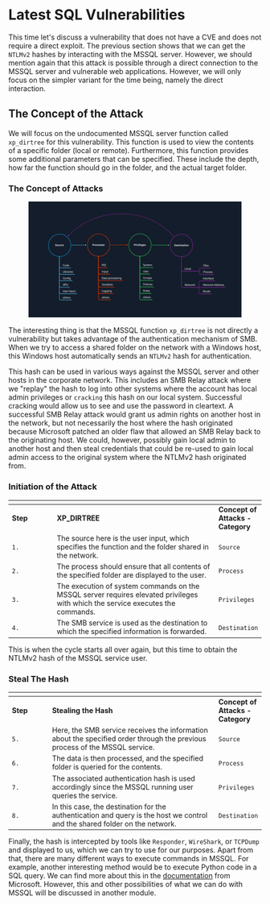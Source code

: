 # Latest SQL Vulnerabilities

This time let's discuss a vulnerability that does not have a CVE and does not require a direct exploit. The previous section shows that we can get the `NTLMv2` hashes by interacting with the MSSQL server. However, we should mention again that this attack is possible through a direct connection to the MSSQL server and vulnerable web applications. However, we will only focus on the simpler variant for the time being, namely the direct interaction.

## The Concept of the Attack

We will focus on the undocumented MSSQL server function called `xp_dirtree` for this vulnerability. This function is used to view the contents of a specific folder (local or remote). Furthermore, this function provides some additional parameters that can be specified. These include the depth, how far the function should go in the folder, and the actual target folder.

### **The Concept of Attacks**

<figure><img src="../../../../.gitbook/assets/image (1) (1) (1) (1) (1) (1) (1) (1) (1) (1) (1) (1) (1) (1) (1) (1) (1) (1) (1) (1) (1) (1) (1) (1) (1) (1) (1) (1) (1) (1) (1) (1) (1) (1) (1) (1) (1) (1) (1) (1) (1) (1) (1) (1) (1) (1) (1) (1) (1) (1) (1) (1) (1) (1) (1) (1) (1) (1) (1) (1)   (2).png" alt=""><figcaption></figcaption></figure>

The interesting thing is that the MSSQL function `xp_dirtree` is not directly a vulnerability but takes advantage of the authentication mechanism of SMB. When we try to access a shared folder on the network with a Windows host, this Windows host automatically sends an `NTLMv2` hash for authentication.

This hash can be used in various ways against the MSSQL server and other hosts in the corporate network. This includes an SMB Relay attack where we "replay" the hash to log into other systems where the account has local admin privileges or `cracking` this hash on our local system. Successful cracking would allow us to see and use the password in cleartext. A successful SMB Relay attack would grant us admin rights on another host in the network, but not necessarily the host where the hash originated because Microsoft patched an older flaw that allowed an SMB Relay back to the originating host. We could, however, possibly gain local admin to another host and then steal credentials that could be re-used to gain local admin access to the original system where the NTLMv2 hash originated from.

### **Initiation of the Attack**

<table data-header-hidden><thead><tr><th width="98"></th><th width="423"></th><th></th></tr></thead><tbody><tr><td><strong>Step</strong></td><td><strong>XP_DIRTREE</strong></td><td><strong>Concept of Attacks - Category</strong></td></tr><tr><td><code>1.</code></td><td>The source here is the user input, which specifies the function and the folder shared in the network.</td><td><code>Source</code></td></tr><tr><td><code>2.</code></td><td>The process should ensure that all contents of the specified folder are displayed to the user.</td><td><code>Process</code></td></tr><tr><td><code>3.</code></td><td>The execution of system commands on the MSSQL server requires elevated privileges with which the service executes the commands.</td><td><code>Privileges</code></td></tr><tr><td><code>4.</code></td><td>The SMB service is used as the destination to which the specified information is forwarded.</td><td><code>Destination</code></td></tr></tbody></table>

This is when the cycle starts all over again, but this time to obtain the NTLMv2 hash of the MSSQL service user.

### **Steal The Hash**

<table data-header-hidden><thead><tr><th width="84"></th><th width="434"></th><th></th></tr></thead><tbody><tr><td><strong>Step</strong></td><td><strong>Stealing the Hash</strong></td><td><strong>Concept of Attacks - Category</strong></td></tr><tr><td><code>5.</code></td><td>Here, the SMB service receives the information about the specified order through the previous process of the MSSQL service.</td><td><code>Source</code></td></tr><tr><td><code>6.</code></td><td>The data is then processed, and the specified folder is queried for the contents.</td><td><code>Process</code></td></tr><tr><td><code>7.</code></td><td>The associated authentication hash is used accordingly since the MSSQL running user queries the service.</td><td><code>Privileges</code></td></tr><tr><td><code>8.</code></td><td>In this case, the destination for the authentication and query is the host we control and the shared folder on the network.</td><td><code>Destination</code></td></tr></tbody></table>

Finally, the hash is intercepted by tools like `Responder`, `WireShark`, or `TCPDump` and displayed to us, which we can try to use for our purposes. Apart from that, there are many different ways to execute commands in MSSQL. For example, another interesting method would be to execute Python code in a SQL query. We can find more about this in the [documentation](https://docs.microsoft.com/en-us/sql/machine-learning/tutorials/quickstart-python-create-script?view=sql-server-ver15) from Microsoft. However, this and other possibilities of what we can do with MSSQL will be discussed in another module.
